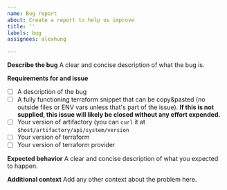 ```yaml
---
name: Bug report
about: Create a report to help us improve
title: ''
labels: bug
assignees: alexhung

---
```


**Describe the bug**
A clear and concise description of what the bug is.

**Requirements for and issue**
- [ ] A description of the bug
- [ ] A fully functioning terraform snippet that can be copy&pasted (no outside files or ENV vars unless that's part of the issue). **If this is not supplied, this issue will likely be closed without any effort expended.**
- [ ] Your version of artifactory (you can `curl` it at `$host/artifactory/api/system/version`
- [ ] Your version of terraform
- [ ] Your version of terraform provider

**Expected behavior**
A clear and concise description of what you expected to happen.

**Additional context**
Add any other context about the problem here.
